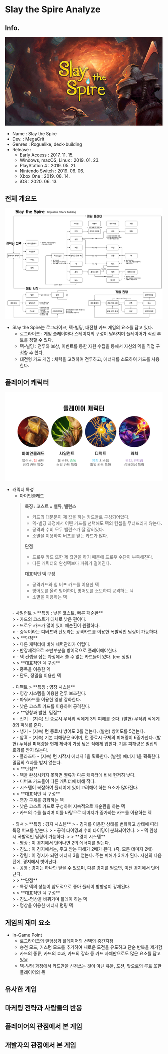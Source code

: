 # Slay the Spire Analyze

## Info.
![title](https://github.com/muffler01/game-analyze/blob/main/slay%20the%20spire/img/title.jpg)
- Name : Slay the Spire
- Dev. : MegaCrit
- Genres : Roguelike, deck-building
- Release : 
  - Early Access : 2017. 11. 15.
  - Windows, macOS, Linux : 2019. 01. 23.
  - PlayStation 4 : 2019. 05. 21.
  - Nintendo Switch : 2019. 06. 06.
  - Xbox One : 2019. 08. 14.
  - iOS : 2020. 06. 13.
  
## 전체 개요도
![Slay the Spire Info](https://raw.githubusercontent.com/muffler01/game-analyze/main/slay%20the%20spire/img/Slay%20the%20Spire%20Info.png)
- Slay the Spire는 로그라이크, 덱-빌딩, 대전형 카드 게임의 요소를 담고 있다.
  - 로그라이크 : 게임 플레이마다 스테이지의 구성이 달라지며 플레이어가 직접 루트를 정할 수 있다.
  - 덱-빌딩 : 전투와 보상, 이벤트를 통한 자원 수집을 통해서 자신의 덱을 직접 구성할 수 있다.
  - 대전형 카드 게임 : 체력을 고려하여 전투하고, 에너지를 소모하여 카드를 사용한다.

## 플레이어 캐릭터
![플레이어 캐릭터](https://github.com/muffler01/game-analyze/blob/main/slay%20the%20spire/img/info%20ppt/player%20character.PNG)
- 캐릭터 특성
  - 아이언클래드
  > **특징 : 코스트 = 밸류, 밸런스** <br>
  > - 카드의 대분분이 제 값을 하는 카드들로 구성되어있다. <br>
  > - 덱-빌딩 과정에서 어떤 카드를 선택해도 덱의 컨셉을 무너뜨리지 않는다. <br>
  > - 공격과 수비 모두 밸런스가 잘 잡혀있다. <br>
  > - 소멸을 이용하여 버프를 얻는 카드가 많다. <br>
  >
  > **단점** <br>
  > - 드로우 카드 또한 제 값만을 하기 때문에 드로우 수단이 부족해진다. <br>
  > - 다른 캐릭터의 완성덱보다 파워가 떨어진다. <br>
  >
  > **대표적인 덱 구성** <br>
  > - 공격카드와 힘 버프 카드를 이용한 덱 <br>
  > - 방어도를 올려 방어하며, 방어도를 소모하여 공격하는 덱 <br>
  > - 소멸을 이용하는 덱 <br>
   <br>
  - 사일런트 
  > **특징 : 낮은 코스트, 빠른 패순환** <br>
  > - 카드의 코스트가 대체로 낮은 편이다. <br>
  > - 드로우 카드가 많이 있어 패순환이 원활하다. <br>
  > - 중독이라는 디버프와 단도라는 공격카드를 이용한 폭발적인 딜링이 가능하다. <br>
  >
  > **단점** <br>
  > - 다른 캐릭터에 비해 체력관리가 어렵다. <br>
  > - 반강제적으로 초반부분을 방어적으로 플레이해야한다. <br>
  > - 덱 컨셉을 잡는 과정에서 쓸 수 없는 카드들이 있다. (ex: 정밀) <br>
  > 
  > **대표적인 덱 구성** <br>
  > - 중독을 이용한 덱 <br>
  > - 단도, 정밀을 이용한 덱 <br>
   <br>
  - 디펙트
  > **특징 : 영창 시스템** <br>
  > - 영창 시스템을 이용한 전투 보조한다. <br>
  > - 파워카드를 이용한 영창 강화한다. <br>
  > - 낮은 코스트 카드를 이용하여 공격한다. <br>
  > 
  > **영창과 발현, 밀집** <br>
  > - 전기 - (지속) 턴 종료시 무작위 적에게 3의 피해를 준다. (발현) 무작위 적에게 8의 피해를 준다. <br>
  > - 냉기 - (지속) 턴 종료시 방어도 2를 얻는다. (발현) 방어도를 5얻는다. <br>
  > - 암흑 - (지속) 기본 피해량은 6이며, 턴 종료시 구체의 피해량이 6증가한다. (발현) 누적된 피해량을 현재 체력이 가장 낮은 적에게 입힌다. 기본 피해량은 밀집의 효과를 받지 않는다. <br>
  > - 플라즈마 - (지속) 턴 시작시 에너지 1을 획득한다. (발현) 에너지 1을 획득한다. 밀집의 효과를 받지 않는다. <br>
  >
  > **단점** <br>
  > - 덱을 완성시키지 못하면 밸류가 다른 캐릭터에 비해 현저히 낮다. <br>
  > - 디버프 카드들이 다른 캐릭터에 비해 적다. <br>
  > - 시스템이 복잡하여 플레이에 있어 고려해야 하는 요소가 많아진다. <br>
  >
  > **대표적인 덱 구성** <br>
  > - 영창 구체를 강화하는 덱 <br>
  > - 낮은 코스트 카드로 구성하여 지속적으로 패순환을 하는 덱 <br>
  > - 카드의 수를 늘리며 이를 바탕으로 데미지가 증가하는 카드를 이용하는 덱 <br>
   <br>
  - 와쳐
  > **특징 : 경지 시스템**
  > - 경지를 이용한 상태를 변화하고 상태에 따라 특정 버프를 받는다.
  > - 공격 타이밍과 수비 타이밍이 분화되어있다.
  > - 덱 완성 시 폭발적인 딜링이 가능하다.
  >
  > **경지 시스템** <br>
  > - 명상 : 이 경지에서 벗어나면 2의 에너지를 얻는다. <br>
  > - 진노 : 이 경지에서는, 주고 받는 피해가 2배가 된다. (즉, 모든 데미지 2배) <br>
  > - 강림 : 이 경지가 되면 에너지 3을 얻는다. 주는 피해가 3배가 된다. 자신의 다음 턴에, 경지에서 벗어난다. <br>
  > - 공통 : 경지는 하나만 얻을 수 있으며, 다른 경지를 얻으면, 이전 경지에서 벗어난다. <br>
  >
  > **단점** <br>
  > - 특정 덱의 성능이 압도적으로 좋아 플레이 방향성이 강제된다. <br>
  >
  > **대표적인 덱 구성** <br>
  > - 진노-명상을 바꿔가며 플레이 하는 덱 <br>
  > - 명상을 이용한 에너지 펌핑 덱 <br>
  
## 게임의 재미 요소
- In-Game Point
  - 로그라이크의 랜덤성과 플레이어의 선택의 중간지점
  - 승천 모드, 커스텀 모드를 추가하여 새로운 도전을 유도하고 단순 반복을 제거함
  - 카드의 종류, 카드의 효과, 카드의 강화 등 카드 자체만으로도 많은 요소를 담고 있음
  - 덱-빌딩 과정에서 카드만을 신경쓰는 것이 아닌 유물, 포션, 앞으로의 루트 또한 플레이어의 몫
  
## 유사한 게임

## 마케팅 전략과 사람들의 반응

## 플레이어의 관점에서 본 게임

## 개발자의 관점에서 본 게임

